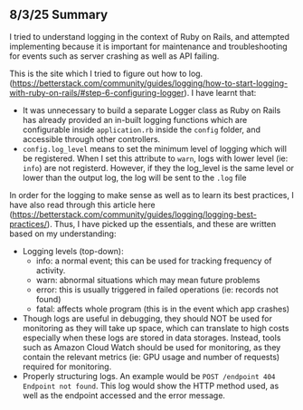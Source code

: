 ## 8/3/25 Summary
I tried to understand logging in the context of Ruby on Rails, and attempted implementing because it is important for maintenance and troubleshooting for events such as server crashing as well as API failing.  

This is the site which I tried to figure out how to log. (https://betterstack.com/community/guides/logging/how-to-start-logging-with-ruby-on-rails/#step-6-configuring-logger). I have learnt that:
- It was unnecessary to build a separate Logger class as Ruby on Rails has already provided an in-built logging functions which are configurable inside ```application.rb``` inside the ```config``` folder, and accessible through other controllers.
- ```config.log_level``` means to set the minimum level of logging which will be registered. When I set this attribute to ```warn```, logs with lower level (ie: ```info```) are not registerd. However, if they the log_level is the same level or lower than the output log, the log will be sent to the ```.log``` file

In order for the logging to make sense as well as to learn its best practices, I have also read through this article here (https://betterstack.com/community/guides/logging/logging-best-practices/). Thus, I have picked up the essentials, and these are written based on my understanding:
- Logging levels (top-down):
    - info: a normal event; this can be used for tracking frequency of activity.
    - warn: abnormal situations which may mean future problems
    - error: this is usually triggered in failed operations (ie: records not found)
    - fatal: affects whole program (this is in the event which app crashes)
- Though logs are useful in debugging, they should NOT be used for monitoring as they will take up space, which can translate to high costs especially when these logs are stored in data storages. Instead, tools such as Amazon Cloud Watch should be used for monitoring, as they contain the relevant metrics (ie: GPU usage and number of requests) required for monitoring.
- Properly structuring logs. An example would be ```POST /endpoint 404 Endpoint not found```. This log would show the HTTP method used, as well as the endpoint accessed and the error message.